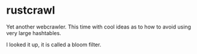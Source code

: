 # rustcrawl

Yet another webcrawler. This time with cool ideas as to how to avoid using very large hashtables.

I looked it up, it is called a bloom filter.